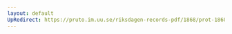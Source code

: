 ```yaml
---
layout: default
UpRedirect: https://pruto.im.uu.se/riksdagen-records-pdf/1868/prot-1868--ak--429.pdf
---
```

